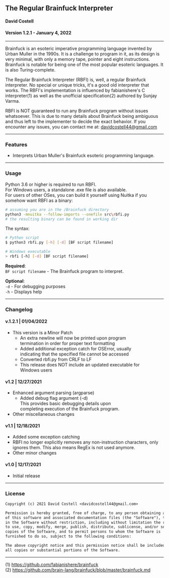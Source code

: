 ## The Regular Brainfuck Interpreter
#### David Costell
#### Version 1.2.1 - January 4, 2022

***

Brainfuck is an esoteric imperative programming
language invented by Urban Muller in the 1990s.
It is a challenge to program in it, as its design
is very minimal, with only a memory tape, pointer
and eight instructions. Brainfuck is notable for being
one of the most popular esoteric languages. It is also
Turing-complete.

The Regular Brainfuck Interpreter (RBFI) is, well, a
regular Brainfuck interpreter. No special or unique
tricks, it's a good old interpreter that works.
The RBFI's implementation is influenced by 
fabianishere's C interpreter(1) as well as the 
unofficial specification(2) authored by Sunjay Varma.

RBFI is NOT guaranteed to run any Brainfuck program
without issues whatsoever. This is due to many details
about Brainfuck being ambiguous and thus left to the
implementer to decide the exact behavior. 
If you encounter any issues, you can contact me at: 
<davidcostell44@gmail.com>

***

### Features
* Interprets Urban Muller's Brainfuck esoteric
  programming language.

***

### Usage
Python 3.6 or higher is required to run RBFI. \
For Windows users, a standalone .exe file
is also available. \
For users of other OSes, you can build it yourself
using Nuitka if you somehow want RBFI as a binary:
```sh
# assuming you are in the /Brainfuck directory
python3 -mnuitka --follow-imports --onefile src\rbfi.py
# the resulting binary can be found in working dir
```

The syntax:
```sh
# Python script
$ python3 rbfi.py [-h] [-d] [BF script filename]

# Windows executable
> rbfi [-h] [-d] [BF script filename]
```
**Required**: \
`BF script filename` - The Brainfuck program to
interpret.

**Optional**: \
`-d` - For debugging purposes \
`-h` - Displays help

***

### Changelog
#### v.1.2.1 | 01/04/2022
* This version is a Minor Patch
  * An extra newline will now be printed upon program \
    termination in order for proper text formatting
  * Added additional exception catch for OSError, usually \
    indicating that the specified file cannot be accessed
  * Converted rbfi.py from CRLF to LF
  * This release does NOT include an updated executable for \
    Windows users

#### v1.2 | 12/27/2021
* Enhanced argument parsing (argparse)
  * Added debug flag argument (-d) \
    This provides basic debugging details upon \
    completing execution of the Brainfuck program.
* Other miscellaneous changes

#### v1.1 | 12/18/2021
* Added some exception catching
* RBFI no longer explicitly removes any
non-instruction characters, only ignores them. This
also means RegEx is not used anymore.
* Other minor changes

#### v1.0 | 12/17/2021
* Initial release

***

### License
```txt
Copyright (c) 2021 David Costell <davidcostell44@gmail.com>

Permission is hereby granted, free of charge, to any person obtaining a copy
of this software and associated documentation files (the "Software"), to deal
in the Software without restriction, including without limitation the rights
to use, copy, modify, merge, publish, distribute, sublicense, and/or sell
copies of the Software, and to permit persons to whom the Software is
furnished to do so, subject to the following conditions:

The above copyright notice and this permission notice shall be included in
all copies or substantial portions of the Software.
```

***
(1) https://github.com/fabianishere/brainfuck \
(2) https://github.com/brain-lang/brainfuck/blob/master/brainfuck.md